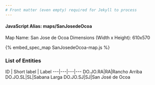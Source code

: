 ```yaml
---
# Front matter (even empty) required for Jekyll to process
---
```


#### JavaScript Alias: maps/SanJosedeOcoa

Map Name: San Jose de Ocoa
Dimensions (Width x Height): 610x570



{% embed_spec_map SanJosedeOcoa-map.js %}

### List of Entities

ID | Short label | Label
---|---|---|---
DO.JO.RA|RA|Rancho Arriba
DO.JO.SL|SL|Sabana Larga
DO.JO.SJ|SJ|San José de Ocoa